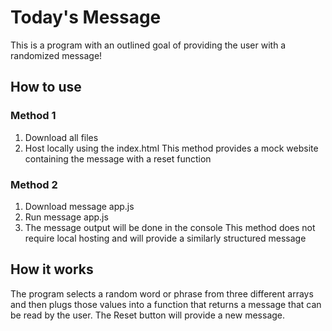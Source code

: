 # Today's Message

This is a program with an outlined goal of providing the user with a randomized message! 

## How to use
### Method 1
1. Download all files
2. Host locally using the index.html
This method provides a mock website containing the message with a reset function

### Method 2
1. Download message app.js
2. Run message app.js
3. The message output will be done in the console
This method does not require local hosting and will provide a similarly structured message

## How it works
The program selects a random word or phrase from three different arrays and then plugs those values into a function that returns a message that can be read by the user. The Reset button will provide a new message.
